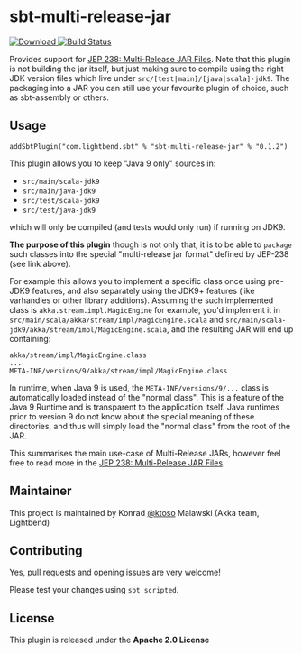 sbt-multi-release-jar
=====================

 [ ![Download](https://api.bintray.com/packages/ktosopl/sbt-plugins/sbt-multi-release-jar/images/download.svg) ](https://bintray.com/ktosopl/sbt-plugins/sbt-multi-release-jar/_latestVersion)
 [![Build Status](https://travis-ci.org/sbt/sbt-multi-release-jar.svg?branch=master)](https://travis-ci.org/sbt/sbt-multi-release-jar)


Provides support for [JEP 238: Multi-Release JAR Files](http://openjdk.java.net/jeps/238).
Note that this plugin is not building the jar itself, but just making sure to compile using the right JDK version files which live under `src/[test|main]/[java|scala]-jdk9`. The packaging into a JAR you can still use your favourite plugin of choice, such as sbt-assembly or others.

Usage
-----

```
addSbtPlugin("com.lightbend.sbt" % "sbt-multi-release-jar" % "0.1.2")
```

This plugin allows you to keep "Java 9 only" sources in:

- `src/main/scala-jdk9` 
- `src/main/java-jdk9` 
- `src/test/scala-jdk9` 
- `src/test/java-jdk9` 

which will only be compiled (and tests would only run) if running on JDK9.

**The purpose of this plugin** though is not only that, it is to be able to `package`
such classes into the special "multi-release jar format" defined by JEP-238 (see link above).

For example this allows you to implement a specific class once using pre-JDK9 features,
and also separately using the JDK9+ features (like varhandles or other library additions).
Assuming the such implemented class is `akka.stream.impl.MagicEngine` for example, you'd 
implement it in `src/main/scala/akka/stream/impl/MagicEngine.scala` 
and `src/main/scala-jdk9/akka/stream/impl/MagicEngine.scala`, and the resulting JAR will end up containing:

```
akka/stream/impl/MagicEngine.class
...
META-INF/versions/9/akka/stream/impl/MagicEngine.class
```

In runtime, when Java 9 is used, the `META-INF/versions/9/...` class is automatically loaded instead of the 
"normal class". This is a feature of the Java 9 Runtime and is transparent to the application itself. 
Java runtimes prior to version 9 do not know about the special meaning of these directories, and thus will 
simply load the "normal class" from the root of the JAR.

This summarises the main use-case of Multi-Release JARs, however feel free to read more in the 
[JEP 238: Multi-Release JAR Files](http://openjdk.java.net/jeps/238).

Maintainer
----------

This project is maintained by Konrad [@ktoso](https://github.com/ktoso) Malawski (Akka team, Lightbend)

Contributing
------------

Yes, pull requests and opening issues are very welcome!

Please test your changes using `sbt scripted`.

License
-------

This plugin is released under the **Apache 2.0 License**
